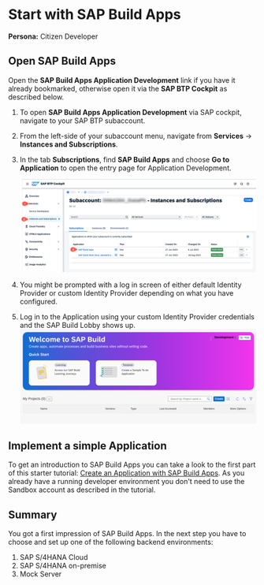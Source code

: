 # Start with SAP Build Apps

**Persona:** Citizen Developer

## Open SAP Build Apps

Open the **SAP Build Apps Application Development** link if you have it already bookmarked, otherwise open it via the **SAP BTP Cockpit** as described below.

 1. To open **SAP Build Apps Application Development** via SAP cockpit, navigate to your SAP BTP subaccount.
 2. From the left-side of your subaccount menu, navigate from **Services** &rarr; **Instances and Subscriptions**.

 3. In the tab **Subscriptions**, find **SAP Build Apps** and choose **Go to Application** to open the entry page for Application Development.

     <img src="../create-application/develop/images/ba_subscription.png">

 4. You might be prompted with a log in screen of either default Identity Provider or custom Identity Provider depending on what you have configured.

 5. Log in to the Application using your custom Identity Provider credentials and the SAP Build Lobby shows up.
    <img src="../create-application/develop/images/sap-build-lobby.png">

## Implement a simple Application
To get an introduction to SAP Build Apps you can take a look to the first part of this starter tutorial: [Create an Application with SAP Build Apps](https://developers.sap.com/tutorials/appgyver-create-application.html). As you already have a running developer environment you don't need to use the Sandbox account as described in the tutorial.

## Summary
You got a first impression of SAP Build Apps. In the next step you have to choose and set up one of the following backend environments:
1. SAP S/4HANA Cloud 
2. SAP S/4HANA on-premise
3. Mock Server



